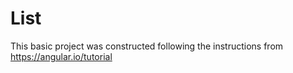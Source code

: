 # List
This basic project was constructed following the instructions from https://angular.io/tutorial
